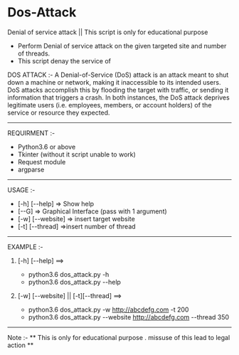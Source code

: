 # Dos-Attack
Denial of service attack    ||   This script is only for educational purpose

* Perform Denial of service attack on the given targeted site and number of threads.
* This script denay the service of 

DOS ATTACK :- 
  A Denial-of-Service (DoS) attack is an attack meant to shut down a machine or network, making it inaccessible to its intended users. 
  DoS attacks accomplish this by flooding the target with traffic, or sending it information that triggers a crash. 
  In both instances, the DoS attack deprives legitimate users (i.e. employees, members, or account holders) of the service or resource they expected.
  
 ---------------------------------------------------------------------------------------------------------------------------------------------------------
 REQUIRMENT :-
 
* Python3.6 or above
* Tkinter (without it script unable to work)
* Request module
* argparse

 ---------------------------------------------------------------------------------------------------------------------------------------------------------
 USAGE :-
 
 * [-h] [--help]      => Show help
 * [--G]              => Graphical Interface (pass with 1 argument)
 * [-w] [--website]   => insert target website
 * [-t] [--thread]    =>insert number of thread
  
  ----------------------------------------------------------------------------------------------------------------------------------------------------------
  EXAMPLE :-
  
  1. [-h] [--help] ==>
      * python3.6 dos_attack.py -h
      * python3.6 dos_attack.py --help
      
  2. [-w] [--website] || [-t][--thread] ==>
      * python3.6 dos_attack.py -w http://abcdefg.com -t 200
      * python3.6 dos_attack.py --website http://abcdefg.com --thread 350
      
 ------------------------------------------------------------------------------------------------------------------------------------------------------------
 Note :- 
     ** This is only for educational purpose . missuse of this lead to legal action **
      
      
